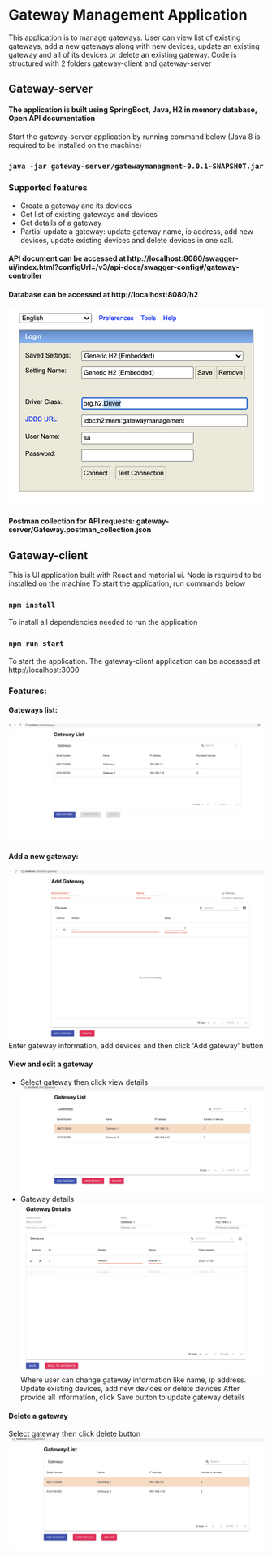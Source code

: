 # Gateway Management Application

This application is to manage gateways. User can view list of existing gateways, add a new gateways along with new devices, update an existing gateway and all of its devices or delete an existing gateway.
Code is structured with 2 folders gateway-client and gateway-server

## Gateway-server
#### The application is built using SpringBoot, Java, H2 in memory database, Open API documentation 
Start the gateway-server application by running command below (Java 8 is required to be installed on the machine)
### `java -jar gateway-server/gatewaymanagment-0.0.1-SNAPSHOT.jar`

### Supported features
 - Create a gateway and its devices
 - Get list of existing gateways and devices
 - Get details of a gateway
 - Partial update a gateway: update gateway name, ip address, add new devices, update existing devices and delete devices in one call.
#### API document can be accessed at http://localhost:8080/swagger-ui/index.html?configUrl=/v3/api-docs/swagger-config#/gateway-controller
#### Database can be accessed at http://localhost:8080/h2
![Alt text](img/database.png?raw=true "H2 Database")
#### Postman collection for API requests: gateway-server/Gateway.postman_collection.json
## Gateway-client
This is UI application built with React and material ui. Node is required to be installed on the machine 
To start the application, run commands below
### `npm install`
To install all dependencies needed to run the application

### `npm run start`
To start the application. The gateway-client application can be accessed at http://localhost:3000

### Features:
#### Gateways list:
![Alt text](img/AllGateways.png?raw=true "View all gateways")

#### Add a new gateway:
![Alt text](img/CreateGateway.png?raw=true "Create gateway")
Enter gateway information, add devices and then click 'Add gateway' button

#### View and edit a gateway
- Select gateway then click view details
![Alt text](img/SelectGateway.png?raw=true "Select a gateway")
- Gateway details
![Alt text](img/GatewayDetails.png?raw=true "Gateway Details")
Where user can change gateway information like name, ip address. Update existing devices, add new devices or delete devices
After provide all information, click Save button to update gateway details

#### Delete a gateway
Select gateway then click delete button
![Alt text](img/SelectGateway.png?raw=true "Select a gateway")





